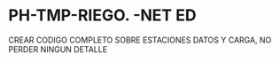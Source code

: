 # PH-TMP-RIEGO. -NET ED


CREAR CODIGO COMPLETO SOBRE ESTACIONES DATOS Y CARGA, NO PERDER NINGUN DETALLE
